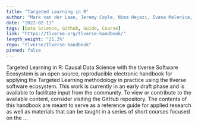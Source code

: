 ```yaml
---
title: "Targeted Learning in R"
author: "Mark van der Laan, Jeremy Coyle, Nima Hejazi, Ivana Malenica, Rachael Phillips, Alan Hubbard"
date: "2022-02-11"
tags: [Data Science, Github, Guide, Course]
link: "https://tlverse.org/tlverse-handbook/"
length_weight: "21.2%"
repo: "tlverse/tlverse-handbook"
pinned: false
---
```


Targeted Learning in R: Causal Data Science with the tlverse Software
Ecosystem is an open source, reproducible electronic handbook for applying the
Targeted Learning methodology in practice using the tlverse software
ecosystem. This work is currently in an early draft
phase and is available to facilitate input from the community. To view or
contribute to the available content, consider visiting the GitHub
repository. The contents of this handbook are meant to serve as a reference guide for
applied research as well as materials that can be taught in a series of short
courses focused on the ...
